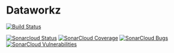 # Dataworkz

[![Build Status](https://travis-ci.com/MdeBruin93/Dataworkz.svg?branch=main)](https://travis-ci.com/MdeBruin93/Dataworkz)

 [![Sonarcloud Status](https://sonarcloud.io/api/project_badges/measure?project=mdebruin93_dataworkz&metric=alert_status)](https://sonarcloud.io/dashboard?id=mdebruin93_dataworkz) 
 [![SonarCloud Coverage](https://sonarcloud.io/api/project_badges/measure?project=mdebruin93_dataworkz&metric=coverage)](https://sonarcloud.io/component_measures/metric/coverage/list?id=mdebruin93_dataworkz)
 [![SonarCloud Bugs](https://sonarcloud.io/api/project_badges/measure?project=mdebruin93_dataworkz&metric=bugs)](https://sonarcloud.io/component_measures/metric/reliability_rating/list?id=mdebruin93_dataworkz)
 [![SonarCloud Vulnerabilities](https://sonarcloud.io/api/project_badges/measure?project=mdebruin93_dataworkz&metric=vulnerabilities)](https://sonarcloud.io/component_measures/metric/security_rating/list?id=mdebruin93_dataworkz)